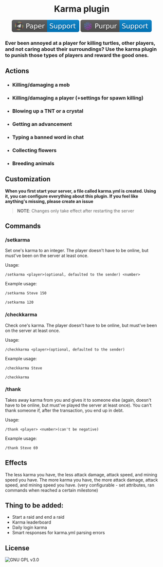 <!--suppress HtmlDeprecatedAttribute -->
<div align="center">
<h1>
Karma plugin
</h1>

![Paper Support](img/paper-support.svg)
![Purpur Support](img/purpur-support.svg)
</div>

### **Ever been annoyed at a player for killing turtles, other players, and not caring about their surroundings? Use the karma plugin to punish those types of players and reward the good ones.**

## Actions
* ### Killing/damaging a mob
* ### Killing/damaging a player (+settings for spawn killing)
* ### Blowing up a TNT or a crystal
* ### Getting an advancement
* ### Typing a banned word in chat
* ### Collecting flowers
* ### Breeding animals

## Customization
**When you first start your server, a file called karma.yml is created. Using it, you can configure everything about this plugin. If you feel like anything's missing, please create an issue**

> **NOTE**:
> Changes only take effect after restarting the server

## Commands
### /setkarma
Set one's karma to an integer. The player doesn't have to be online, but must've been on the server at least once.

Usage:
```
/setkarma <player>(optional, defaulted to the sender) <number> 
```
Example usage:
```
/setkarma Steve 150
```
```
/setkarma 120
```
### /checkkarma
Check one's karma. The player doesn't have to be online, but must've been on the server at least once.

Usage:
```
/checkkarma <player>(optional, defaulted to the sender)
```
Example usage:
```
/checkkarma Steve
```
```
/checkkarma
```
### /thank
Takes away karma from you and gives it to someone else (again, doesn't have to be online, but must've played the server at least once). You can't thank someone if, after the transaction, you end up in debt.

Usage:
```
/thank <player> <number>(can't be negative)
```
Example usage:
```
/thank Steve 69
```

## Effects 
The less karma you have, the less attack damage, attack speed, and mining speed you have. The more karma you have, the more attack damage, attack speed, and mining speed you have. (very configurable - set attributes, ran commands when reached a certain milestone)


## Thing to be added:
* Start a raid and end a raid
* Karma leaderboard
* Daily login karma
* Smart responses for karma.yml parsing errors

## License
![GNU GPL v3.0](https://img.shields.io/github/license/consler/Karma)
